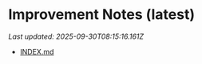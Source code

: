 # Improvement Notes (latest)

_Last updated: 2025-09-30T08:15:16.161Z_

- [INDEX.md](DECISIONS/INDEX.md)
